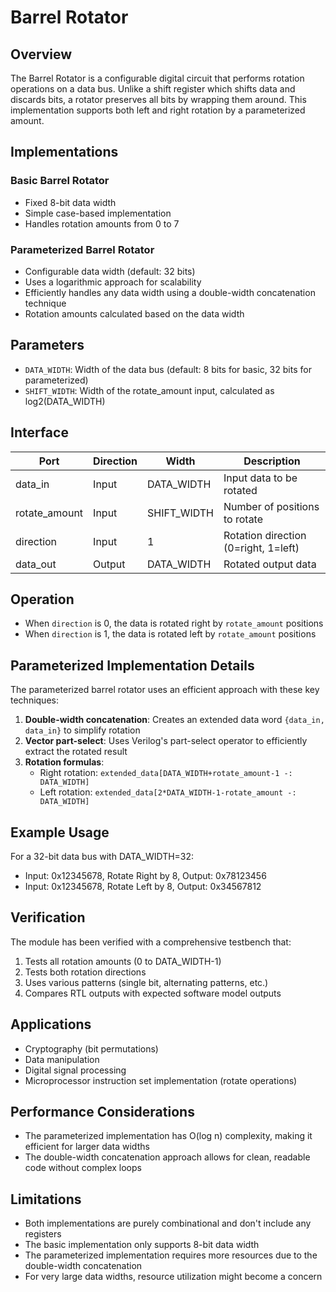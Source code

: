 # Barrel Rotator

## Overview
The Barrel Rotator is a configurable digital circuit that performs rotation operations on a data bus. Unlike a shift register which shifts data and discards bits, a rotator preserves all bits by wrapping them around. This implementation supports both left and right rotation by a parameterized amount.

## Implementations

### Basic Barrel Rotator
- Fixed 8-bit data width
- Simple case-based implementation
- Handles rotation amounts from 0 to 7

### Parameterized Barrel Rotator
- Configurable data width (default: 32 bits)
- Uses a logarithmic approach for scalability
- Efficiently handles any data width using a double-width concatenation technique
- Rotation amounts calculated based on the data width

## Parameters
- `DATA_WIDTH`: Width of the data bus (default: 8 bits for basic, 32 bits for parameterized)
- `SHIFT_WIDTH`: Width of the rotate_amount input, calculated as log2(DATA_WIDTH)

## Interface
| Port           | Direction | Width             | Description                           |
|----------------|-----------|-------------------|---------------------------------------|
| data_in        | Input     | DATA_WIDTH        | Input data to be rotated              |
| rotate_amount  | Input     | SHIFT_WIDTH       | Number of positions to rotate         |
| direction      | Input     | 1                 | Rotation direction (0=right, 1=left)  |
| data_out       | Output    | DATA_WIDTH        | Rotated output data                   |

## Operation
- When `direction` is 0, the data is rotated right by `rotate_amount` positions
- When `direction` is 1, the data is rotated left by `rotate_amount` positions

## Parameterized Implementation Details
The parameterized barrel rotator uses an efficient approach with these key techniques:
1. **Double-width concatenation**: Creates an extended data word `{data_in, data_in}` to simplify rotation
2. **Vector part-select**: Uses Verilog's part-select operator to efficiently extract the rotated result
3. **Rotation formulas**:
   - Right rotation: `extended_data[DATA_WIDTH+rotate_amount-1 -: DATA_WIDTH]`
   - Left rotation: `extended_data[2*DATA_WIDTH-1-rotate_amount -: DATA_WIDTH]`

## Example Usage
For a 32-bit data bus with DATA_WIDTH=32:
- Input: 0x12345678, Rotate Right by 8, Output: 0x78123456
- Input: 0x12345678, Rotate Left by 8, Output: 0x34567812

## Verification
The module has been verified with a comprehensive testbench that:
1. Tests all rotation amounts (0 to DATA_WIDTH-1)
2. Tests both rotation directions
3. Uses various patterns (single bit, alternating patterns, etc.)
4. Compares RTL outputs with expected software model outputs

## Applications
- Cryptography (bit permutations)
- Data manipulation
- Digital signal processing
- Microprocessor instruction set implementation (rotate operations)

## Performance Considerations
- The parameterized implementation has O(log n) complexity, making it efficient for larger data widths
- The double-width concatenation approach allows for clean, readable code without complex loops

## Limitations
- Both implementations are purely combinational and don't include any registers
- The basic implementation only supports 8-bit data width
- The parameterized implementation requires more resources due to the double-width concatenation
- For very large data widths, resource utilization might become a concern 